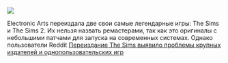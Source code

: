 <!--2025-02-09 08:57:58-->
<div class="yb">
  <div class="rss smaller1 habr"><img src="https://habrastorage.org/getpro/habr/upload_files/ba5/b04/00c/ba5b0400c78552f93d601d83457d5556.jpg" /><p>Electronic Arts переиздала две свои самые легендарные игры: The Sims и The Sims 2. Их нельзя назвать ремастерами, так как это оригиналы с небольшими патчами для запуска на современных системах. Однако пользователи Reddit <a... <br><a class="light" href="https://habr.com/ru/news/880812/?utm_source=habrahabr&utm_medium=rss&utm_campaign=880812">Переиздание The Sims выявило проблемы крупных издателей и однопользовательских игр</a></div>
</div>
